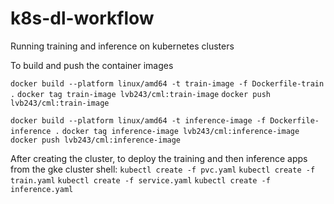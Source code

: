 # k8s-dl-workflow
Running training and inference on kubernetes clusters

To build and push the container images

`docker build --platform linux/amd64 -t train-image -f Dockerfile-train .`
`docker tag train-image lvb243/cml:train-image`
`docker push lvb243/cml:train-image`

`docker build --platform linux/amd64 -t inference-image -f Dockerfile-inference .`
`docker tag inference-image lvb243/cml:inference-image`
`docker push lvb243/cml:inference-image`

After creating the cluster, to deploy the training and then inference apps from the gke cluster shell:
`kubectl create -f pvc.yaml`
`kubectl create -f train.yaml`
`kubectl create -f service.yaml`
`kubectl create -f inference.yaml`